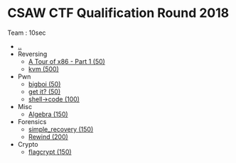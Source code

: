 # CSAW CTF Qualification Round 2018

Team : 10sec

* [..](./../)
* Reversing
  * [A Tour of x86 - Part 1 (50)](./tour_of_x86_1.md)
  * [kvm (500)](./kvm.md)
* Pwn
  * [bigboi (50)](./bigboi.md)
  * [get it? (50)](./get_it.md)
  * [shell-\>code (100)](./shellpointcode.md)
* Misc
  * [Algebra (150)](./algebra.md)
* Forensics
  * [simple\_recovery (150)](./simple_recovery.md)
  * [Rewind (200)](./rewind.md)
* Crypto
  * [flagcrypt (150)](./flagcrypt.md)

